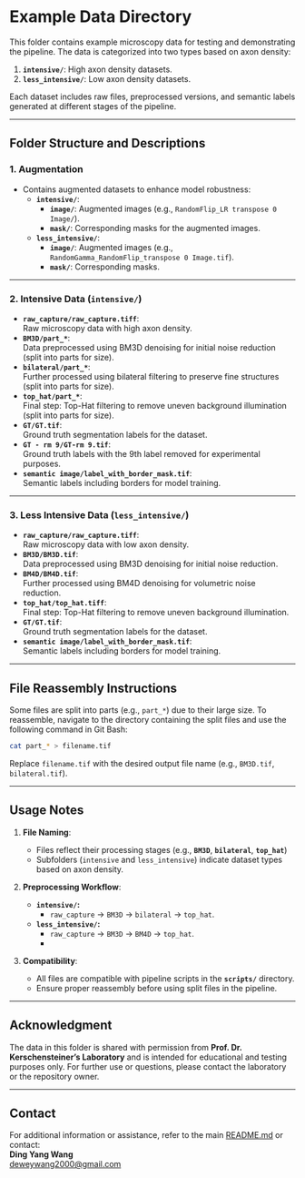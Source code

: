 # **Example Data Directory**

This folder contains example microscopy data for testing and demonstrating the pipeline. The data is categorized into two types based on axon density:

1. **`intensive/`**: High axon density datasets.
2. **`less_intensive/`**: Low axon density datasets.

Each dataset includes raw files, preprocessed versions, and semantic labels generated at different stages of the pipeline.

---

## **Folder Structure and Descriptions**

### **1. Augmentation**
- Contains augmented datasets to enhance model robustness:
  - **`intensive/`**:
    - **`image/`**: Augmented images (e.g., `RandomFlip_LR transpose 0 Image/`).
    - **`mask/`**: Corresponding masks for the augmented images.
  - **`less_intensive/`**:
    - **`image/`**: Augmented images (e.g., `RandomGamma_RandomFlip_transpose 0 Image.tif`).
    - **`mask/`**: Corresponding masks.

---

### **2. Intensive Data (`intensive/`)**
- **`raw_capture/raw_capture.tiff`**:  
  Raw microscopy data with high axon density.
- **`BM3D/part_*`**:  
  Data preprocessed using BM3D denoising for initial noise reduction (split into parts for size).
- **`bilateral/part_*`**:  
  Further processed using bilateral filtering to preserve fine structures (split into parts for size).
- **`top_hat/part_*`**:  
  Final step: Top-Hat filtering to remove uneven background illumination (split into parts for size).
- **`GT/GT.tif`**:  
  Ground truth segmentation labels for the dataset.
- **`GT - rm 9/GT-rm 9.tif`**:  
  Ground truth labels with the 9th label removed for experimental purposes.
- **`semantic image/label_with_border_mask.tif`**:  
  Semantic labels including borders for model training.

---

### **3. Less Intensive Data (`less_intensive/`)**
- **`raw_capture/raw_capture.tiff`**:  
  Raw microscopy data with low axon density.
- **`BM3D/BM3D.tif`**:  
  Data preprocessed using BM3D denoising for initial noise reduction.
- **`BM4D/BM4D.tif`**:  
  Further processed using BM4D denoising for volumetric noise reduction.
- **`top_hat/top_hat.tiff`**:  
  Final step: Top-Hat filtering to remove uneven background illumination.
- **`GT/GT.tif`**:  
  Ground truth segmentation labels for the dataset.
- **`semantic image/label_with_border_mask.tif`**:  
  Semantic labels including borders for model training.

---

## **File Reassembly Instructions**
Some files are split into parts (e.g., `part_*`) due to their large size. To reassemble, navigate to the directory containing the split files and use the following command in Git Bash:

```bash
cat part_* > filename.tif
```
Replace `filename.tif` with the desired output file name (e.g., `BM3D.tif`, `bilateral.tif`).


---

## **Usage Notes**

1. **File Naming**:
   - Files reflect their processing stages (e.g., **`BM3D`**, **`bilateral`**, **`top_hat`**)
   - Subfolders (`intensive` and `less_intensive`) indicate dataset types based on axon density.

2. **Preprocessing Workflow**:
   - **`intensive/`:**
     - `raw_capture` → `BM3D` → `bilateral` → `top_hat`.
   - **`less_intensive/`:**
     - `raw_capture` → `BM3D` → `BM4D` → `top_hat`.
     - 
3. **Compatibility**:
   - All files are compatible with pipeline scripts in the **`scripts/`** directory.
   - Ensure proper reassembly before using split files in the pipeline.

---

## **Acknowledgment**

The data in this folder is shared with permission from **Prof. Dr. Kerschensteiner’s Laboratory** and is intended for educational and testing purposes only. For further use or questions, please contact the laboratory or the repository owner.

---

## **Contact**

For additional information or assistance, refer to the main [README.md](../README.md) or contact:  
**Ding Yang Wang**  
[deweywang2000@gmail.com](mailto:deweywang2000@gmail.com)
